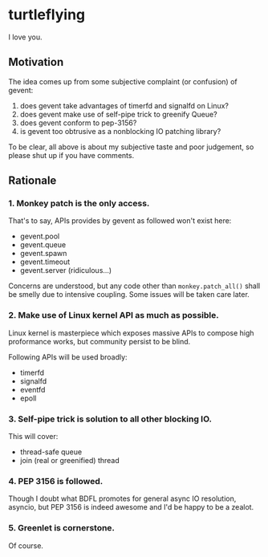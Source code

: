 # turtleflying

I love you.

## Motivation

The idea comes up from some subjective complaint (or confusion) of gevent:

1. does gevent take advantages of timerfd and signalfd on Linux?
2. does gevent make use of self-pipe trick to greenify Queue?
3. does gevent conform to pep-3156?
4. is gevent too obtrusive as a nonblocking IO patching library?

To be clear, all above is about my subjective taste and poor judgement, so please shut up if you have comments.

## Rationale

### 1. Monkey patch is the only access.

That's to say, APIs provides by gevent as followed won't exist here:

* gevent.pool
* gevent.queue
* gevent.spawn
* gevent.timeout
* gevent.server (ridiculous...)

Concerns are understood, but any code other than `monkey.patch_all()` shall be smelly due to intensive coupling.
Some issues will be taken care later.

### 2. Make use of Linux kernel API as much as possible.

Linux kernel is masterpiece which exposes massive APIs to compose high proformance works, but community persist to be blind.

Following APIs will be used broadly:

* timerfd
* signalfd
* eventfd
* epoll

### 3. Self-pipe trick is solution to all other blocking IO.

This will cover:

* thread-safe queue
* join (real or greenified) thread

### 4. PEP 3156 is followed.

Though I doubt what BDFL promotes for general async IO resolution, asyncio, but PEP 3156 is indeed awesome and I'd be happy to be a zealot.

### 5. Greenlet is cornerstone.

Of course.
